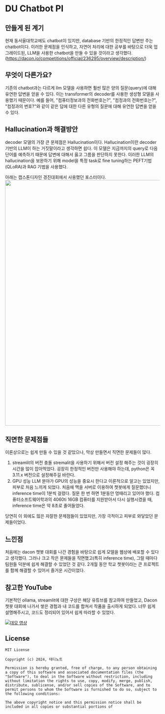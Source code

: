 # DU Chatbot PI


## 만들게 된 계기
 현재 동서울대학교에도 chatbot이 있지만, database 기반의 한정적인 답변만 주는 chatbot이다. 이러한 문제점을 인식하고, 자연어 처리에 대한 공부를 바탕으로 더욱 업그레이드된, LLM을 사용한 chatbot을 만들 수 있을 것이라고 생각했다. 
(https://dacon.io/competitions/official/236295/overview/description/)  


## 무엇이 다른가요?
 기존의 chatbot과는 다르게 llm 모델을 사용하면 훨씬 많은 양의 질문(query)에 대해 유연한 답변을 얻을 수 있다. 이는 transformer의 decoder를 사용한 생성형 모델을 사용했기 때문이다. 예를 들어, "컴퓨터정보과의 전화번호는?", "컴정과의 전화번호는?", "컴정과의 번호?"와 같이 같은 답에 대한 다른 유형의 질문에 대해 유연한 답변을 얻을 수 있다.  


 ## Hallucination과 해결방안
  decoder 모델의 가장 큰 문제점은 Hallucination이다. Hallucination이란 decoder 기반의 LLM이 하는 거짓말이라고 생각하면 쉽다. 이 모델은 지금까지의 query로 다음 단어를 예측하기 때문에 답변에 대해서 옳고 그름을 판단하지 못한다. 이러한 LLM의 hallucination을 보완하기 위해 model을 특정 task로 fine tuning하는 PEFT기법(QLoRA)과 RAG 기법을 사용했다. 

  아래는 캡스톤디자인 경진대회에서 사용했던 포스터이다.  
<img src="https://github.com/user-attachments/assets/098ce8e2-2bdf-4165-975e-ed1f92ce0c77" width="600" height="800"/>

## 직면한 문제점들
 이론상으로는 쉽게 만들 수 있을 것 같았으나, 막상 만들면서 직면한 문제들이 많다.
1. streamlit의 버전 충돌
 stremalit을 사용하기 위해서 버전 설정 해주는 것이 굉장히 시간을 많이 잡아먹었다. 굉장히 한정적인 버전만 사용해야 하는데, python은 꼭 3.11.x 버전으로 설정해주길 바란다.
2. GPU 성능
 LLM 분야가 GPU의 성능을 중요시 한다고 이론적으로 알고는 있었지만, 피부로 처음 느끼게 되었다. 처음에 맥을 서버로 이용하여 챗봇에게 질문했더니 inference time이 1분씩 걸렸다. 질문 한 번 하면 1분동안 멍때리고 있어야 했다. 컴퓨터소프트웨어학과의 4060ti 16GB 컴퓨터를 지원받아서 다시 실행시켰을 때, inference time은 약 8초로 줄어들었다.  

 당연히 이 외에도 많은 자잘한 문제점들이 있었지만, 가장 극적이고 피부로 와닿았던 문제들이었다. 

 ## 느낀점
  처음에는 dacon 챗봇 대회를 나간 경험을 바탕으로 쉽게 모델을 웹상에 배포할 수 있다고 생각했다. 그러나 크고 작은 문제들을 직면했고(특히 inference time), 그럴 때마다 팀원들 덕분에 쉽게 해결할 수 있었던 것 같다. 2개월 동안 학교 챗봇이라는 큰 프로젝트를 함께 해결할 수 있어서 즐거운 시간이었다.

   

## 참고한 YouTube
 기본적인 ollama, streamlit에 대한 구상은 해당 유튜브를 참고하여 만들었고, Dacon 챗봇 대회에 나가서 쌓은 경험과 내 코드를 합쳐서 작품을 출시하게 되었다. 너무 쉽게 설명해주시고, 코드도 정리되어 있어서 쉽게 따라할 수 있었다. 

[![데모 영상](https://img.youtube.com/vi/VkcaigvTrug/0.jpg)](https://youtu.be/VkcaigvTrug)



## License
```
MIT License

Copyright (c) 2024, 테디노트

Permission is hereby granted, free of charge, to any person obtaining a copy of this software and associated documentation files (the "Software"), to deal in the Software without restriction, including without limitation the rights to use, copy, modify, merge, publish, distribute, sublicense, and/or sell copies of the Software, and to permit persons to whom the Software is furnished to do so, subject to the following conditions:

The above copyright notice and this permission notice shall be included in all copies or substantial portions of
